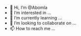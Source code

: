 - 👋 Hi, I’m @Abomla
- 👀 I’m interested in ...
- 🌱 I’m currently learning ...
- 💞️ I’m looking to collaborate on ...
- 📫 How to reach me ...

<!---
Abomla/Abomla is a ✨ special ✨ repository because its `README.md` (this file) appears on your GitHub profile.
You can click the Preview link to take a look at your changes.
--->

